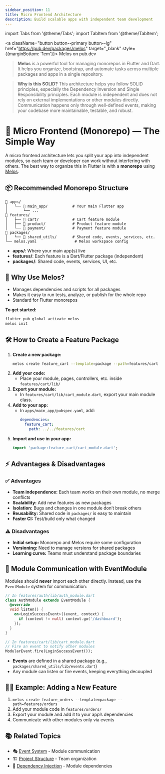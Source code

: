 ```yaml
---
sidebar_position: 11
title: Micro Frontend Architecture
description: Build scalable apps with independent team development
---
```


import Tabs from '@theme/Tabs';
import TabItem from '@theme/TabItem';

<a className="button button--primary button--lg" href="https://pub.dev/packages/melos" target="_blank" style={{marginBottom: '1em'}}>
  Melos on pub.dev
</a>

> **Melos** is a powerful tool for managing monorepos in Flutter and Dart. It helps you organize, bootstrap, and automate tasks across multiple packages and apps in a single repository.

> **Why is this SOLID?**
> This architecture helps you follow SOLID principles, especially the Dependency Inversion and Single Responsibility principles. Each module is independent and does not rely on external implementations or other modules directly. Communication happens only through well-defined events, making your codebase more maintainable, testable, and robust.

# 🧩 Micro Frontend (Monorepo) — The Simple Way

A micro frontend architecture lets you split your app into independent modules, so each team or developer can work without interfering with others. The best way to organize this in Flutter is with a **monorepo** using [Melos](https://melos.invertase.dev/).

## 📦 Recommended Monorepo Structure

```
📁 apps/
│   └── 📁 main_app/           # Your main Flutter app
│       └── ...
📁 features/
│   ├── 📁 cart/               # Cart feature module
│   ├── 📁 product/            # Product feature module
│   └── 📁 payment/            # Payment feature module
📁 packages/
│   └── 📁 shared_utils/       # Shared code, events, services, etc.
└── melos.yaml                 # Melos workspace config
```

- **apps/**: Where your main app(s) live
- **features/**: Each feature is a Dart/Flutter package (independent)
- **packages/**: Shared code, events, services, UI, etc.

## 🚀 Why Use Melos?
- Manages dependencies and scripts for all packages
- Makes it easy to run tests, analyze, or publish for the whole repo
- Standard for Flutter monorepos

**To get started:**
```bash
flutter pub global activate melos
melos init
```

## 🛠️ How to Create a Feature Package

1. **Create a new package:**
   ```bash
   melos create feature_cart --template=package --path=features/cart
   ```
2. **Add your code:**
   - Place your module, pages, controllers, etc. inside `features/cart/lib/`
3. **Export your module:**
   - In `features/cart/lib/cart_module.dart`, export your main module class.
4. **Add to your app:**
   - In `apps/main_app/pubspec.yaml`, add:
     ```yaml
     dependencies:
       feature_cart:
         path: ../../features/cart
     ```
5. **Import and use in your app:**
   ```dart
   import 'package:feature_cart/cart_module.dart';
   ```

## ⚡️ Advantages & Disadvantages

### ✅ Advantages
- **Team independence:** Each team works on their own module, no merge conflicts
- **Scalability:** Add new features as new packages
- **Isolation:** Bugs and changes in one module don’t break others
- **Reusability:** Shared code in `packages/` is easy to maintain
- **Faster CI:** Test/build only what changed

### ⚠️ Disadvantages
- **Initial setup:** Monorepo and Melos require some configuration
- **Versioning:** Need to manage versions for shared packages
- **Learning curve:** Teams must understand package boundaries

## 🔗 Module Communication with EventModule

Modules should **never** import each other directly. Instead, use the `EventModule` system for communication:

```dart
// In features/auth/lib/auth_module.dart
class AuthModule extends EventModule {
  @override
  void listen() {
    on<LoginSuccessEvent>((event, context) {
      if (context != null) context.go('/dashboard');
    });
  }
}

// In features/cart/lib/cart_module.dart
// Fire an event to notify other modules
ModularEvent.fire(LoginSuccessEvent());
```

- **Events** are defined in a shared package (e.g., `packages/shared_utils/lib/events.dart`)
- Any module can listen or fire events, keeping everything decoupled

## 🧑‍💻 Example: Adding a New Feature

1. `melos create feature_orders --template=package --path=features/orders`
2. Add your module code in `features/orders/`
3. Export your module and add it to your app’s dependencies
4. Communicate with other modules only via events

## 📚 Related Topics
- 🎭 [Event System](./event-system) - Module communication
- 🏗️ [Project Structure](./project-structure) - Team organization
- 💉 [Dependency Injection](./dependency-injection) - Module dependencies 